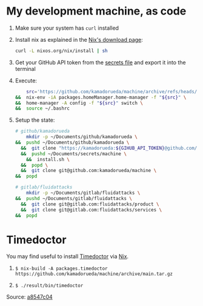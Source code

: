 # My development machine, as code

1.  Make sure your system has `curl` installed

1.  Install nix as explained in the
    [Nix's download page](https://nixos.org/download):

    ```bash
    curl -L nixos.org/nix/install | sh
    ```

1. Get your GitHub API token from the
    [secrets file](https://github.com/kamadorueda/secrets/blob/master/machine/secrets.sh)
    and export it into the terminal

1. Execute:

    ```bash
        src='https://github.com/kamadorueda/machine/archive/refs/heads/main.tar.gz' \
    &&  nix-env -iA packages.homeManager.home-manager -f "${src}" \
    &&  home-manager -A config -f "${src}" switch \
    &&  source ~/.bashrc
    ```

1. Setup the state:

    ```bash
    # github/kamadorueda
        mkdir -p ~/Documents/github/kamadorueda \
    &&  pushd ~/Documents/github/kamadorueda \
      &&  git clone "https://kamadorueda:${GIHUB_API_TOKEN}@github.com/kamadorueda/secrets" \
      &&  pushd ~/Documents/secrets/machine \
        &&  install.sh \
      &&  popd \
      &&  git clone git@github.com:kamadorueda/machine \
    &&  popd
    ```

    ```bash
    # gitlab/fluidattacks
        mkdir -p ~/Documents/gitlab/fluidattacks \
    &&  pushd ~/Documents/gitlab/fluidattacks \
      &&  git clone git@gitlab.com:fluidattacks/product \
      &&  git clone git@gitlab.com:fluidattacks/services \
    &&  popd
    ```

# Timedoctor

You may find useful to install [Timedoctor](https://www.timedoctor.com/)
via [Nix](https://nixos.org).

1. `$ nix-build -A packages.timedoctor https://github.com/kamadorueda/machine/archive/main.tar.gz`

2. `$ ./result/bin/timedoctor`

Source: [a8547c04](https://github.com/kamadorueda/machine/commit/a8547c048cfe34bc78475a8c8621b226426b81ab)
